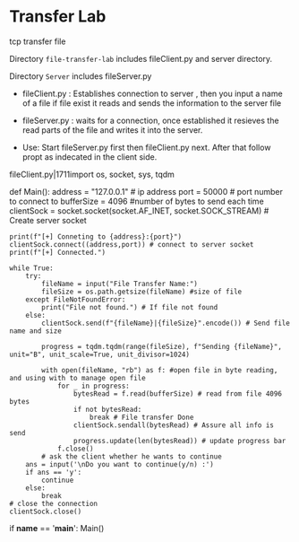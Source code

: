 # Transfer Lab
tcp transfer file 

Directory `file-transfer-lab` includes fileClient.py and server directory.

Directory `Server` includes fileServer.py

* fileClient.py : 
Establishes connection to server , then you input a name of a file if file exist it reads and sends the information to the server file 

* fileServer.py : 
waits for a connection, once established it resieves the read parts of the file and writes it into the server. 

* Use: 
Start fileServer.py first then fileClient.py next. After that follow propt as indecated in the client side.

fileClient.py|1711import os, socket, sys, tqdm

def Main():
    address = "127.0.0.1" # ip address
    port = 50000 # port number to connect to 
    bufferSize = 4096 #number of bytes to send each time
    clientSock = socket.socket(socket.AF_INET, socket.SOCK_STREAM) # Create server socket

    print(f"[+] Conneting to {address}:{port}")
    clientSock.connect((address,port)) # connect to server socket
    print(f"[+] Connected.")

    while True:
        try:
            fileName = input("File Transfer Name:")
            fileSize = os.path.getsize(fileName) #size of file 
        except FileNotFoundError:
            print("File not found.") # If file not found 
        else:
            clientSock.send(f"{fileName}|{fileSize}".encode()) # Send file name and size
            
            progress = tqdm.tqdm(range(fileSize), f"Sending {fileName}", unit="B", unit_scale=True, unit_divisor=1024)

            with open(fileName, "rb") as f: #open file in byte reading, and using with to manage open file 
                for _ in progress:
                    bytesRead = f.read(bufferSize) # read from file 4096 bytes
                    if not bytesRead:
                        break # File transfer Done
                    clientSock.sendall(bytesRead) # Assure all info is send
                    progress.update(len(bytesRead)) # update progress bar 
                f.close()
            # ask the client whether he wants to continue 
        ans = input('\nDo you want to continue(y/n) :') 
        if ans == 'y': 
            continue
        else: 
            break
    # close the connection
    clientSock.close()  

  
if __name__ == '__main__': 
    Main() 